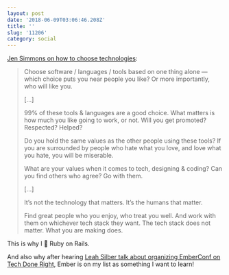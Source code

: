 ```yaml
---
layout: post
date: '2018-06-09T03:06:46.208Z'
title: ''
slug: '11206'
category: social
---
```

[Jen Simmons on how to choose technologies](https://twitter.com/jensimmons/status/1004486599239979008):

>Choose software / languages / tools based on one thing alone — which choice puts you near people you like? Or more importantly, who will like you. 
>
>[...]
>
>99% of these tools &amp; languages are a good choice. What matters is how much you like going to work, or not. Will you get promoted? Respected? Helped?
>
>Do you hold the same values as the other people using these tools? If you are surrounded by people who hate what you love, and love what you hate, you will be miserable. 
>
>What are your values when it comes to tech, designing &amp; coding? Can you find others who agree? Go with them.
>
>[...]
>
>It’s not the technology that matters. It’s the humans that matter.
>
>Find great people who you enjoy, who treat you well. And work with them on whichever tech stack they want. The tech stack does not matter. What you are making does.

This is why I 💖 Ruby on Rails. 

And also why after hearing [Leah Silber talk about organizing EmberConf on Tech Done Right](http://www.techdoneright.io/39), Ember is on my list as something I want to learn! 
